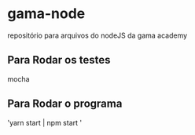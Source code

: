 # gama-node
repositório para arquivos do nodeJS da gama academy

## Para Rodar os testes 

mocha

## Para Rodar o programa

'yarn start | npm start '

